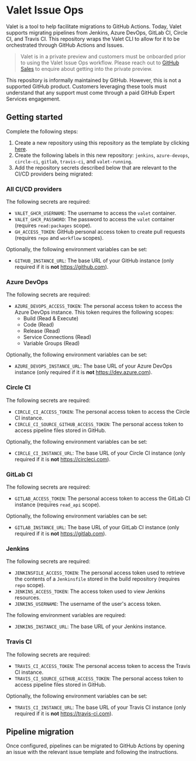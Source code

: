 # Valet Issue Ops

Valet is a tool to help facilitate migrations to GitHub Actions. Today, Valet supports migrating pipelines from Jenkins, Azure DevOps, GitLab CI, Circle CI, and Travis CI. This repository wraps the Valet CLI to allow for it to be orchestrated through GitHub Actions and Issues.

> Valet is in a private preview and customers must be onboarded prior to using the Valet Issue Ops workflow. Please reach out to [GitHub Sales](https://github.com/enterprise/contact) to enquire about getting into the private preview.

This repository is informally maintained by GitHub. However, this is not a supported GitHub product. Customers leveraging these tools must understand that any support must come through a paid GitHub Expert Services engagement.

## Getting started

Complete the following steps:

1. Create a new repository using this repository as the template by clicking [here](https://github.com/valet-customers/issue-ops/generate). 
2. Create the following labels in this new repository: `jenkins`, `azure-devops`, `circle-ci`, `gitlab`, `travis-ci`, and `valet-running`.
3. Add the repository secrets described below that are relevant to the CI/CD providers being migrated:

### All CI/CD providers

The following secrets are required:

- `VALET_GHCR_USERNAME`: The username to access the `valet` container.
- `VALET_GHCR_PASSWORD`: The password to access the `valet` container (requires `read:packages` scope).
- `GH_ACCESS_TOKEN`: GitHub personal access token to create pull requests (requires `repo` and `workflow` scopes).

Optionally, the following environment variables can be set:

- `GITHUB_INSTANCE_URL`: The base URL of your GitHub instance (only required if it is **not** <https://github.com>).

### Azure DevOps

The following secrets are required:

- `AZURE_DEVOPS_ACCESS_TOKEN`: The personal access token to access the Azure DevOps instance. This token requires the following scopes:
  - Build (Read & Execute)
  - Code (Read)
  - Release (Read)
  - Service Connections (Read)
  - Variable Groups (Read)

Optionally, the following environment variables can be set:

- `AZURE_DEVOPS_INSTANCE_URL`: The base URL of your Azure DevOps instance (only required if it is **not** <https://dev.azure.com>).

### Circle CI

The following secrets are required:

- `CIRCLE_CI_ACCESS_TOKEN`: The personal access token to access the Circle CI instance.
- `CIRCLE_CI_SOURCE_GITHUB_ACCESS_TOKEN`: The personal access token to access pipeline files stored in GitHub.

Optionally, the following environment variables can be set:

- `CIRCLE_CI_INSTANCE_URL`: The base URL of your Circle CI instance (only required if it is **not** <https://circleci.com>).

### GitLab CI

The following secrets are required:

- `GITLAB_ACCESS_TOKEN`: The personal access token to access the GitLab CI instance (requires `read_api` scope).

Optionally, the following environment variables can be set:

- `GITLAB_INSTANCE_URL`: The base URL of your GitLab CI instance (only required if it is **not** <https://gitlab.com>).

### Jenkins

The following secrets are required:

- `JENKINSFILE_ACCESS_TOKEN`: The personal access token used to retrieve the contents of a `Jenkinsfile` stored in the build repository (requires `repo` scope).
- `JENKINS_ACCESS_TOKEN`: The access token used to view Jenkins resources.
- `JENKINS_USERNAME`: The username of the user's access token.

The following environment variables are required:

- `JENKINS_INSTANCE_URL`: The base URL of your Jenkins instance.

### Travis CI

The following secrets are required:

- `TRAVIS_CI_ACCESS_TOKEN`: The personal access token to access the Travis CI instance.
- `TRAVIS_CI_SOURCE_GITHUB_ACCESS_TOKEN`: The personal access token to access pipeline files stored in GitHub.

Optionally, the following environment variables can be set:

- `TRAVIS_CI_INSTANCE_URL`: The base URL of your Travis CI instance (only required if it is **not** <https://travis-ci.com>).

## Pipeline migration

Once configured, pipelines can be migrated to GitHub Actions by opening an issue with the relevant issue template and following the instructions.
